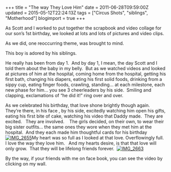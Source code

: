 +++
title = "The way They Love Him"
date = 2011-06-28T09:59:00Z
updated = 2015-05-12T22:24:13Z
tags = ["Circus Shots", "siblings", "Motherhood"]
blogimport = true 
+++

As Scott and I worked to put together the scrapbook and video collage for our son’s 1st birthday, we looked at lots and lots of pictures and video clips.&#160; 

As we did, one reoccurring theme, was brought to mind.

This boy is adored by his siblings.

He really has been from day 1.&#160; And by day 1, I mean, the day Scott and I told them about the baby in my belly.&#160; But as we watched videos and looked at pictures of him at the hospital, coming home from the hospital, getting his first bath, changing his diapers, eating his first solid foods, drinking from a sippy cup, eating finger foods, crawling, standing… at each milestone, each new phase for him… you see 3 cheerleaders by his side.&#160; Smiling and clapping, exclamations of “he did it!” ring over and over.&#160; 

As we celebrated his birthday, that love shone brightly though again.&#160;&#160; They’re there, 
in his face 
, by his side, excitedly watching him open his gifts, eating his first bite of cake, watching his video that Daddy made.&#160; They are excited.&#160;&#160; They are involved.&#160;&#160;&#160; The girls decided, on their own, to wear their big sister outfits… the same ones they wore when they met him at the hospital.&#160; And they each made him thoughtful cards for his birthday[![IMG_2655](https://latc.s3.amazonaws.com/wp-content/uploads/2011/06/IMG_2655.jpg "IMG_2655")](https://latc.s3.amazonaws.com/wp-content/uploads/2011/06/IMG_2655.jpg)My heart was so full as I looked at that love. Overflowingly full. I love the way they love him.&#160;&#160; And my hearts desire, is that that love will only grow.&#160; That they will be lifelong friends forever.&#160; [![IMG_2663](https://latc.s3.amazonaws.com/wp-content/uploads/2011/06/IMG_2663.jpg "IMG_2663")](https://latc.s3.amazonaws.com/wp-content/uploads/2011/06/IMG_2663.jpg)

By the way, if your friends with me on face book, you can see the video by clicking on my wall.&#160; 
